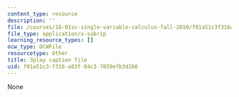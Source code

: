 ```yaml
---
content_type: resource
description: ''
file: /courses/18-01sc-single-variable-calculus-fall-2010/f01a51c3f316a83f04c37859efb3d266_zUEuKrxgHws.srt
file_type: application/x-subrip
learning_resource_types: []
ocw_type: OCWFile
resourcetype: Other
title: 3play caption file
uid: f01a51c3-f316-a83f-04c3-7859efb3d266
---
```

None

